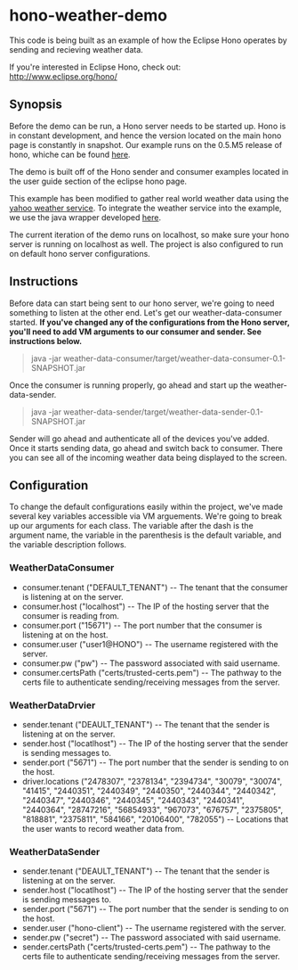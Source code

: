 # hono-weather-demo

This code is being built as an example of how the Eclipse Hono operates by sending and recieving weather data.

If you're interested in Eclipse Hono, check out: http://www.eclipse.org/hono/

## Synopsis 

Before the demo can be run, a Hono server needs to be started up. Hono is in constant development, and hence the version located on the main hono page is constantly in snapshot. Our example runs on the 0.5.M5 release of hono, whiche can be found [here](https://github.com/eclipse/hono/tree/0.5-M5).

The demo is built off of the Hono sender and consumer examples located in the user guide section of the eclipse hono page.

This example has been modified to gather real world weather data using the [yahoo weather service](http://developer.yahoo.com/weather/). To integrate the weather service into the example, we use the java wrapper developed [here](https://github.com/fedy2/yahoo-weather-java-api). 

The current iteration of the demo runs on localhost, so make sure your hono server is running on localhost as well. The project is also configured to run on default hono server configurations.

## Instructions
Before data can start being sent to our hono server, we're going to need something to listen at the other end. Let's get our weather-data-consumer started. **If you've changed any of the configurations from the Hono server, you'll need to add VM arguments to our consumer and sender. See instructions below.**   

> java -jar weather-data-consumer/target/weather-data-consumer-0.1-SNAPSHOT.jar

Once the consumer is running properly, go ahead and start up the weather-data-sender.

> java -jar weather-data-sender/target/weather-data-sender-0.1-SNAPSHOT.jar

Sender will go ahead and authenticate all of the devices you've added. Once it starts sending data, go ahead and switch back to consumer. There you can see all of the incoming weather data being displayed to the screen. 

## Configuration
To change the default configurations easily within the project, we've made several key variables accessible via VM arguements. We're going to break up our arguments for each class. The variable after the dash is the argument name, the variable in the parenthesis is the default variable, and the variable description follows.

### WeatherDataConsumer
- consumer.tenant ("DEFAULT_TENANT") -- The tenant that the consumer is listening at on the server. 
- consumer.host ("localhost") --  The IP of the hosting server that the consumer is reading from. 
- consumer.port ("15671") -- The port number that the consumer is listening at on the host.
- consumer.user ("user1@HONO") -- The username registered with the server.
- consumer.pw ("pw") -- The password associated with said username. 
- consumer.certsPath ("certs/trusted-certs.pem") -- The pathway to the certs file to authenticate sending/receiving messages from the server. 

### WeatherDataDrvier
- sender.tenant ("DEAULT_TENANT") -- The tenant that the sender is listening at on the server.
- sender.host ("locatlhost") -- The IP of the hosting server that the sender is sending messages to.
- sender.port ("5671") -- The port number that the sender is sending to on the host.
- driver.locations ("2478307", "2378134", "2394734", "30079", "30074", "41415", "2440351", "2440349", "2440350",
                "2440344", "2440342", "2440347", "2440346", "2440345", "2440343", "2440341", "2440364", "28747216",
                "56854933", "967073", "676757", "2375805", "818881", "2375811", "584166", "20106400", "782055") -- Locations that the user wants to record weather data from.

### WeatherDataSender
- sender.tenant ("DEAULT_TENANT") -- The tenant that the sender is listening at on the server.
- sender.host ("locatlhost") -- The IP of the hosting server that the sender is sending messages to.
- sender.port ("5671") -- The port number that the sender is sending to on the host.
- sender.user ("hono-client") -- The username registered with the server.
- sender.pw ("secret") -- The password associated with said username.
- sender.certsPath ("certs/trusted-certs.pem") -- The pathway to the certs file to authenticate sending/receiving messages from the server.
